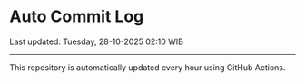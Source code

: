 # Auto Commit Log

Last updated: Tuesday, 28-10-2025 02:10 WIB

---

This repository is automatically updated every hour using GitHub Actions.
